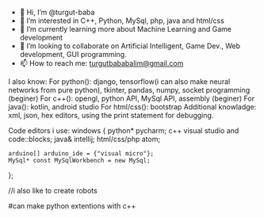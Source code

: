 - 👋 Hi, I’m @turgut-baba
- 👀 I’m interested in C++, Python, MySql, php, java and html/css
- 🌱 I’m currently learning more about Machine Learning and Game development
- 💞️ I’m looking to collaborate on Artificial Intelligent, Game Dev., Web development, GUI programming.
- 📫 How to reach me: turgutbababalim@gmail.com

I also know:
   For python():
       django,
       tensorflow(i can also make neural networks from pure python),
       tkinter,
       pandas,
       numpy,
       socket programming (beginer)
   For c++():
      opengl,
      python API,
      MySql API,
      assembly (beginer)
   For java():
      kotlin,
      android studio
   For html/css():
      bootstrap
   Additional knowladge:
      xml,
      json,
      hex editors,
      using the print statement for debugging.
      
Code editors i use: windows
{
    python* pycharm;
    c++ visual studio and code::blocks;
    java& intellij;
    html/css/php atom;
    
    arduino[] arduino_ide = {"visual micro"};
    MySql* const MySqlWorkbench = new MySql;
    
};

//i also like to create robots

#can make python extentions with c++
